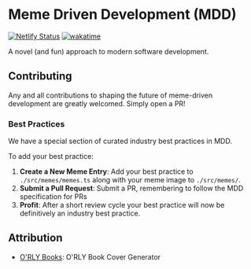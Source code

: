 # Meme Driven Development (MDD)

[![Netlify Status][netlify-badge]][netlify] [![wakatime][wakatime-badge]][watatime]

A novel (and fun) approach to modern software development.

## Contributing

Any and all contributions to shaping the future of meme-driven development are greatly welcomed. Simply open a PR!

### Best Practices

We have a special section of curated industry best practices in MDD. 

To add your best practice:

1. **Create a New Meme Entry**: Add your best practice to `./src/memes/memes.ts` along with your meme image to `./src/memes/`.
2. **Submit a Pull Request**: Submit a PR, remembering to follow the MDD specification for PRs
3. **Profit**: After a short review cycle your best practice will now be definitively an industry best practice.

## Attribution
- [O'RLY Books][orly-books-website]: O'RLY Book Cover Generator

<!-- LINK LABELS -->
[netlify-badge]: https://api.netlify.com/api/v1/badges/d6730e2d-6014-4a83-9f42-8b21ad34220c/deploy-status
[netlify]: https://app.netlify.com/sites/meme-driven-dev/deploys

[orly-books-website]: https://orlybooks.com/

[wakatime-badge]: https://wakatime.com/badge/user/2b948ae2-4be1-4020-8a57-7de60b53fe1d/project/3683a22e-647f-49a8-bc5d-9a0293258f5d.svg
[watatime]: https://wakatime.com

